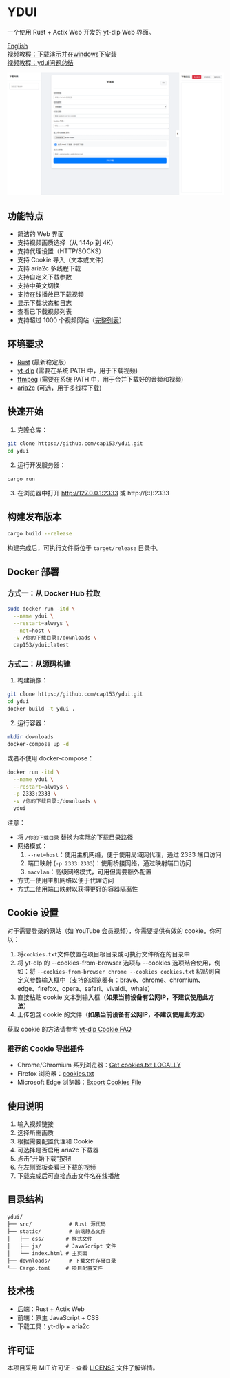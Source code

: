 # YDUI

一个使用 Rust + Actix Web 开发的 yt-dlp Web 界面。

[English](README.md)  
[视频教程：下载演示并在windows下安装](https://www.bilibili.com/video/BV1Gs6mYYEXe?vd_source=670195c083a81e0e203115ecef2b87a1&spm_id_from=333.788.videopod.sections)  
[视频教程：ydui问题总结](https://www.bilibili.com/video/BV1Ay6mYSEe9?vd_source=670195c083a81e0e203115ecef2b87a1&spm_id_from=333.788.videopod.sections)

![中文界面](static/中文界面.png)

## 功能特点

- 简洁的 Web 界面
- 支持视频画质选择（从 144p 到 4K）
- 支持代理设置（HTTP/SOCKS）
- 支持 Cookie 导入（文本或文件）
- 支持 aria2c 多线程下载
- 支持自定义下载参数
- 支持中英文切换
- 支持在线播放已下载视频
- 显示下载状态和日志
- 查看已下载视频列表
- 支持超过 1000 个视频网站（[完整列表](https://github.com/yt-dlp/yt-dlp/blob/master/supportedsites.md)）

## 环境要求

- [Rust](https://www.rust-lang.org/tools/install) (最新稳定版)
- [yt-dlp](https://github.com/yt-dlp/yt-dlp) (需要在系统 PATH 中，用于下载视频)
- [ffmpeg](https://www.ffmpeg.org/download.html) (需要在系统 PATH 中，用于合并下载好的音频和视频)
- [aria2c](https://github.com/aria2/aria2) (可选，用于多线程下载)

## 快速开始

1. 克隆仓库：

```bash
git clone https://github.com/cap153/ydui.git
cd ydui
```

2. 运行开发服务器：

```bash
cargo run
```

3. 在浏览器中打开 http://127.0.0.1:2333 或 http://[::]:2333

## 构建发布版本

```bash
cargo build --release
```

构建完成后，可执行文件将位于 `target/release` 目录中。

## Docker 部署

### 方式一：从 Docker Hub 拉取
```bash
sudo docker run -itd \
  --name ydui \
  --restart=always \
  --net=host \
  -v /你的下载目录:/downloads \
  cap153/ydui:latest
```

### 方式二：从源码构建
1. 构建镜像：
```bash
git clone https://github.com/cap153/ydui.git
cd ydui
docker build -t ydui .
```

2. 运行容器：
```bash
mkdir downloads
docker-compose up -d
```

或者不使用 docker-compose：
```bash
docker run -itd \
  --name ydui \
  --restart=always \
  -p 2333:2333 \
  -v /你的下载目录:/downloads \
  ydui
```

注意：
- 将 `/你的下载目录` 替换为实际的下载目录路径
- 网络模式：
  1. `--net=host`：使用主机网络，便于使用局域网代理，通过 2333 端口访问
  2. 端口映射 (`-p 2333:2333`)：使用桥接网络，通过映射端口访问
  3. `macvlan`：高级网络模式，可用但需要额外配置
- 方式一使用主机网络以便于代理访问
- 方式二使用端口映射以获得更好的容器隔离性

## Cookie 设置

对于需要登录的网站（如 YouTube 会员视频），你需要提供有效的 cookie。你可以：

1. 将`cookies.txt`文件放置在项目根目录或可执行文件所在的目录中
2. 将 yt-dlp 的 --cookies-from-browser 选项与 --cookies 选项结合使用，例如：将 `--cookies-from-browser chrome --cookies cookies.txt` 粘贴到自定义参数输入框中（支持的浏览器有：brave、chrome、chromium、edge、firefox、opera、safari、vivaldi、whale）
3. 直接粘贴 cookie 文本到输入框（**如果当前设备有公网IP，不建议使用此方法**）
4. 上传包含 cookie 的文件（**如果当前设备有公网IP，不建议使用此方法**）

获取 cookie 的方法请参考 [yt-dlp Cookie FAQ](https://github.com/yt-dlp/yt-dlp/wiki/FAQ#how-do-i-pass-cookies-to-yt-dlp)

### 推荐的 Cookie 导出插件

- Chrome/Chromium 系列浏览器：[Get cookies.txt LOCALLY](https://chrome.google.com/webstore/detail/get-cookiestxt-locally/cclelndahbckbenkjhflpdbgdldlbecc)
- Firefox 浏览器：[cookies.txt](https://addons.mozilla.org/zh-CN/firefox/addon/cookies-txt/)
- Microsoft Edge 浏览器：[Export Cookies File](https://microsoftedge.microsoft.com/addons/detail/export-cookies-file/hbglikhfdcfhdfikmocdflffaecbnedo)

## 使用说明

1. 输入视频链接
2. 选择所需画质
3. 根据需要配置代理和 Cookie
4. 可选择是否启用 aria2c 下载器
5. 点击"开始下载"按钮
6. 在左侧面板查看已下载的视频
7. 下载完成后可直接点击文件名在线播放

## 目录结构

```
ydui/
├── src/            # Rust 源代码
├── static/         # 前端静态文件
│   ├── css/       # 样式文件
│   ├── js/        # JavaScript 文件
│   └── index.html # 主页面
├── downloads/      # 下载文件存储目录
└── Cargo.toml     # 项目配置文件
```

## 技术栈

- 后端：Rust + Actix Web
- 前端：原生 JavaScript + CSS
- 下载工具：yt-dlp + aria2c

## 许可证

本项目采用 MIT 许可证 - 查看 [LICENSE](LICENSE) 文件了解详情。

